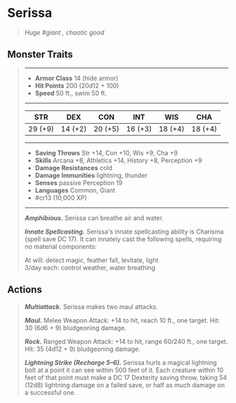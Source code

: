 # Serissa
>*Huge #giant , chaotic good*
## Monster Traits
>___
>- **Armor Class** 14 (hide armor)
>- **Hit Points** 200 (20d12 + 100)
>- **Speed** 50 ft., swim 50 ft.
>___
>|STR|DEX|CON|INT|WIS|CHA|
>|:---:|:---:|:---:|:---:|:---:|:---:|
>|29 (+9)|14 (+2)|20 (+5)|16 (+3)|18 (+4)|18 (+4)|
>___
>- **Saving Throws** Str +14, Con +10, Wis +9, Cha +9
>- **Skills** Arcana +8, Athletics +14, History +8, Perception +9
>- **Damage Resistances** cold
>- **Damage Immunities** lightning, thunder
>- **Senses** passive Perception 19
>- **Languages** Common, Giant
>- #cr13 (10,000 XP)
>___
>***Amphibious.*** Serissa can breathe air and water.  
>
>***Innate Spellcasting.*** Serissa's innate spellcasting ability is Charisma (spell save DC 17). It can innately cast the following spells, requiring no material components:  
>
>At will: detect magic, feather fall, levitate, light  
>3/day each: control weather, water breathing  
>
## Actions
>***Multiattack.*** Serissa makes two maul attacks.  
>
>***Maul.*** Melee Weapon Attack: +14 to hit, reach 10 ft., one target. Hit: 30 (6d6 + 9) bludgeoning damage.  
>
>***Rock.*** Ranged Weapon Attack: +14 to hit, range 60/240 ft., one target. Hit: 35 (4d12 + 9) bludgeoning damage.  
>
>***Lightning Strike (Recharge 5–6).*** Serissa hurls a magical lightning bolt at a point it can see within 500 feet of it. Each creature within 10 feet of that point must make a DC 17 Dexterity saving throw, taking 54 (12d8) lightning damage on a failed save, or half as much damage on a successful one.